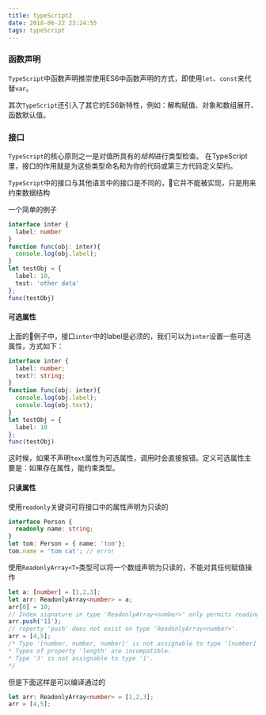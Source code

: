 ```yaml
---
title: typeScript2
date: 2018-06-22 23:24:55
tags: typeScript
---
```


### 函数声明

`TypeScript`中函数声明推崇使用ES6中函数声明的方式，即使用`let`、`const`来代替`var`。

其次`TypeScript`还引入了其它的ES6新特性，例如：解构赋值、对象和数组展开、函数默认值。

### 接口

`TypeScript`的核心原则之一是对值所具有的*结构*进行类型检查。 在TypeScript里，接口的作用就是为这些类型命名和为你的代码或第三方代码定义契约。

`TypeScript`中的接口与其他语言中的接口是不同的，它并不能被实现，只是用来约束数据结构

一个简单的例子

```typescript
interface inter {
  label: number
}
function func(obj: inter){
  console.log(obj.label);
}
let testObj = {
  label: 10,
  test: 'other data'
};
func(testObj)
```

#### 可选属性

上面的例子中，接口`inter`中的label是必须的，我们可以为`inter`设置一些可选属性，方式如下：

```typescript
interface inter {
  label: number;
  text?: string;
}
function func(obj: inter){
  console.log(obj.label);
  console.log(obj.text);
}
let testObj = {
  label: 10
};
func(testObj)
```

这时候，如果不声明`text`属性为可选属性，调用时会直接报错。定义可选属性主要是：如果存在属性，能约束类型。

#### 只读属性

使用`readonly`关键词可将接口中的属性声明为只读的

```typescript
interface Person {
  readonly name: string;
}
let tom: Person = { name: 'tom'};
tom.name = 'tom cat'; // error
```

使用`ReadonlyArray<T>`类型可以将一个数组声明为只读的，不能对其任何赋值操作

```typescript
let a: [number] = [1,2,3];
let arr: ReadonlyArray<number> = a;
arr[0] = 10;
// Index signature in type 'ReadonlyArray<number>' only permits reading.
arr.push('11');
// roperty 'push' does not exist on type 'ReadonlyArray<number>'.
arr = [4,5];
/* Type '[number, number, number]' is not assignable to type '[number]'.
* Types of property 'length' are incompatible.
* Type '3' is not assignable to type '1'.
*/
```

但是下面这样是可以编译通过的

```typescript
let arr: ReadonlyArray<number> = [1,2,3];
arr = [4,5];
```